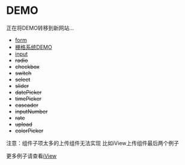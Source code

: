 # DEMO
正在将DEMO转移到新网站...

* [form](https://jsrun.net/yJXKp/edit)
* [栅格系统DEMO](http://jsrun.net/GxXKp/edit)
* [input](https://jsrun.net/qxXKp/edit)
* ~~radio~~
* ~~checkbox~~
* ~~switch~~
* ~~select~~
* ~~slider~~
* ~~datePicker~~
* ~~timePicker~~
* ~~cascader~~
* ~~inputNumber~~
* ~~rate~~
* ~~upload~~
* ~~colorPicker~~


注意：组件子项太多的上传组件无法实现 比如iView上传组件最后两个例子

更多例子请查看[iView](https://www.iviewui.com/components/input)
